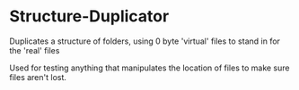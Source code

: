 # Structure-Duplicator
Duplicates a structure of folders, using 0 byte 'virtual' files to stand in for the 'real' files

Used for testing anything that manipulates the location of files to make sure files aren't lost.
